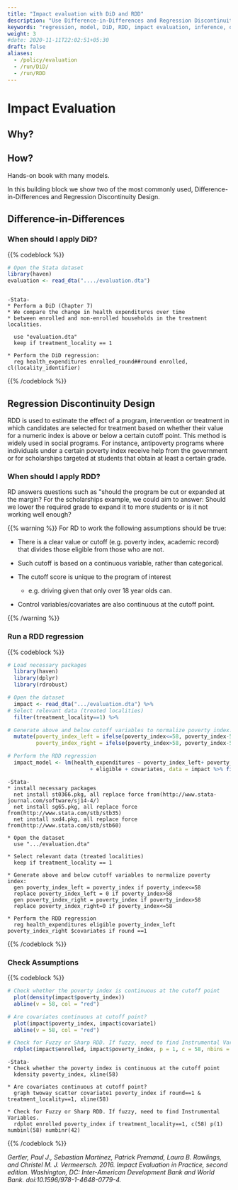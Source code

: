 ```yaml
---
title: "Impact evaluation with DiD and RDD"
description: "Use Difference-in-Differences and Regression Discontinuity Design to evaluate impacts of quasi-experiments"
keywords: "regression, model, DiD, RDD, impact evaluation, inference, quasi-experiment"
weight: 3
#date: 2020-11-11T22:02:51+05:30
draft: false
aliases:
  - /policy/evaluation
  - /run/DiD/
  - /run/RDD
---
```

# Impact Evaluation

## Why?

## How?
Hands-on book with many models.

In this building block we show two of the most commonly used, Difference-in-Differences and Regression Discontinuity Design.

## Difference-in-Differences

### When should I apply DiD?

{{% codeblock %}}

```R
# Open the Stata dataset
library(haven)
evaluation <- read_dta("..../evaluation.dta")



```

```
-Stata-
* Perform a DiD (Chapter 7)
* We compare the change in health expenditures over time
* between enrolled and non-enrolled households in the treatment localities.

  use "evaluation.dta"
  keep if treatment_locality == 1

* Perform the DiD regression:
  reg health_expenditures enrolled_round##round enrolled, cl(locality_identifier)

```
{{% /codeblock %}}

## Regression Discontinuity Design

RDD is used to estimate the effect of a program, intervention or treatment in which candidates are selected for treatment based on whether their value for a numeric index is above or below a certain cutoff point. This method is widely used in social programs. For instance, antipoverty programs where individuals under a certain poverty index receive help from the government or for scholarships targeted at students that obtain at least a certain grade.



### When should I apply RDD?

RD answers questions such as "should the program be cut or expanded at the margin? For the scholarships example, we could aim to answer: Should we lower the required grade to expand it to more students or is it not working well enough?

{{% warning %}}
For RD to work the following assumptions should be true:

 - There is a clear value or cutoff (e.g. poverty index, academic record) that divides those eligible from those who are not.

 - Such cutoff is based on a continuous variable, rather than categorical.

 - The cutoff score is unique to the program of interest
    - e.g. driving given that only over 18 year olds can.

 - Control variables/covariates are also continuous at the cutoff point.


{{% /warning %}}


### Run a RDD regression

{{% codeblock %}}

```R
# Load necessary packages
  library(haven)
  library(dplyr)
  library(rdrobust)

# Open the dataset
  impact <- read_dta(".../evaluation.dta") %>%
# Select relevant data (treated localities)
  filter(treatment_locality==1) %>%

# Generate above and below cutoff variables to normalize poverty index:
  mutate(poverty_index_left = ifelse(poverty_index<=58, poverty_index-58, 0),
         poverty_index_right = ifelse(poverty_index>58, poverty_index-58, 0))

# Perform the RDD regression
  impact_model <- lm(health_expenditures ~ poverty_index_left+ poverty_index_right
                          + eligible + covariates, data = impact %>% filter(round ==1))

```

```
-Stata-
* install necessary packages
  net install st0366.pkg, all replace force from(http://www.stata-journal.com/software/sj14-4/)
  net install sg65.pkg, all replace force from(http://www.stata.com/stb/stb35)
  net install sxd4.pkg, all replace force from(http://www.stata.com/stb/stb60)

* Open the dataset
  use ".../evaluation.dta"

* Select relevant data (treated localities)
  keep if treatment_locality == 1

* Generate above and below cutoff variables to normalize poverty index:
  gen poverty_index_left = poverty_index if poverty_index<=58
  replace poverty_index_left = 0 if poverty_index>58
  gen poverty_index_right = poverty_index if poverty_index>58
  replace poverty_index_right=0 if poverty_index<=58

* Perform the RDD regression
  reg health_expenditures eligible poverty_index_left poverty_index_right $covariates if round ==1

```
{{% /codeblock %}}


### Check Assumptions

{{% codeblock %}}

```R
# Check whether the poverty index is continuous at the cutoff point
  plot(density(impact$poverty_index))
  abline(v = 58, col = "red")

# Are covariates continuous at cutoff point?
  plot(impact$poverty_index, impact$covariate1)
  abline(v = 58, col = "red")

# Check for Fuzzy or Sharp RDD. If fuzzy, need to find Instrumental Variables.
  rdplot(impact$enrolled, impact$poverty_index, p = 1, c = 58, nbins = c(58, 42))
```

```
-Stata-
* Check whether the poverty index is continuous at the cutoff point
  kdensity poverty_index, xline(58)

* Are covariates continuous at cutoff point?
  graph twoway scatter covariate1 poverty_index if round==1 & treatment_locality==1, xline(58)

* Check for Fuzzy or Sharp RDD. If fuzzy, need to find Instrumental Variables.
  rdplot enrolled poverty_index if treatment_locality==1, c(58) p(1) numbinl(58) numbinr(42)
```
{{% /codeblock %}}

*Gertler, Paul J., Sebastian Martinez, Patrick Premand, Laura B. Rawlings, and Christel M. J. Vermeersch. 2016. Impact Evaluation in Practice, second edition. Washington, DC: Inter-American Development Bank and World Bank. doi:10.1596/978-1-4648-0779-4.*
